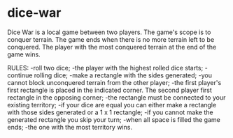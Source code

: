 # dice-war
Dice War is a local game between two players.
The game's scope is to conquer terrain. The game ends when there is no more terrain left to be conquered. The player with the most conquered terrain at the end of the game wins.

RULES:
-roll two dice;
-the player with the highest rolled dice starts;
-continue rolling dice;
-make a rectangle with the sides generated;
-you cannot block unconquered terrain from the other player;
-the first player's first rectangle is placed in the indicated corner. The second player first rectangle in the opposing corner;
-the rectangle must be connected to your existing territory;
-if your dice are equal you can either make a rectangle with those sides generated or a 1 x 1 rectangle;
-if you cannot make the generated rectangle you skip your turn;
-when all space is filled the game ends;
-the one with the most territory wins.
